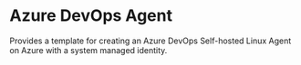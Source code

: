 # Azure DevOps Agent

Provides a template for creating an Azure DevOps Self-hosted Linux Agent on
Azure with a system managed identity.
